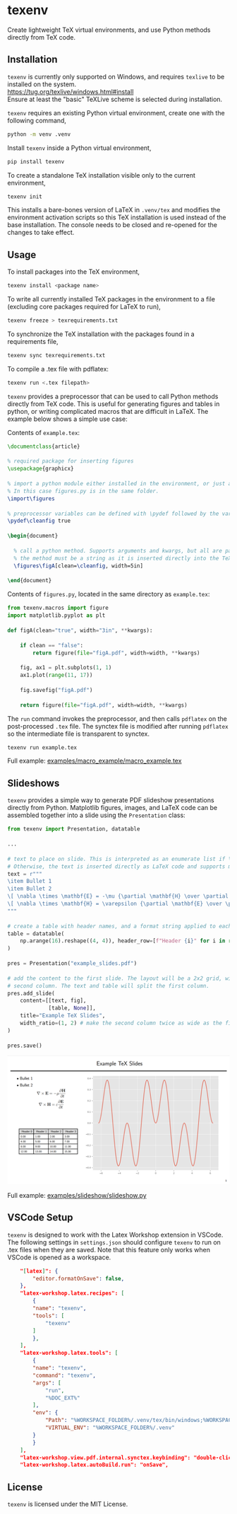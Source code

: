# texenv

Create lightweight TeX virtual environments, and use Python methods directly from TeX code. 

## Installation

`texenv` is currently only supported on Windows, and requires `texlive` to be installed on the system.  
https://tug.org/texlive/windows.html#install  
Ensure at least the "basic" TeXLive scheme is selected during installation.

`texenv` requires an existing Python virtual environment, create one with the following command,
```bash
python -m venv .venv
```

Install `texenv` inside a Python virtual environment,

```bash
pip install texenv
```

To create a standalone TeX installation visible only to the current environment, 
```bash
texenv init
```
This installs a bare-bones version of LaTeX in `.venv/tex` and modifies the environment activation scripts so this TeX installation is used instead of the base installation. The console needs to be closed and re-opened for the changes to take effect.

## Usage

To install packages into the TeX environment,
```bash
texenv install <package name>
```

To write all currently installed TeX packages in the environment to a file (excluding core packages required for LaTeX to run),
```bash
texenv freeze > texrequirements.txt
```

To synchronize the TeX installation with the packages found in a requirements file,
```bash
texenv sync texrequirements.txt
```

To compile a .tex file with pdflatex:
```bash
texenv run <.tex filepath>
```

`texenv` provides a preprocessor that can be used to call Python methods directly from TeX code. This is useful for generating figures and tables in python, or writing complicated macros that are difficult in LaTeX. The example below shows a simple use case:

Contents of `example.tex`:
```tex
\documentclass{article}

% required package for inserting figures
\usepackage{graphicx}

% import a python module either installed in the environment, or just a file in the same folder as the .tex file.
% In this case figures.py is in the same folder.
\import\figures

% preprocessor variables can be defined with \pydef followed by the variable name and value.
\pydef\cleanfig true

\begin{document}
  
  % call a python method. Supports arguments and kwargs, but all are passed in as string types. The return type of 
  % the method must be a string as it is inserted directly into the TeX code.
  \figures\figA[clean=\cleanfig, width=5in]
   
\end{document}
```
Contents of `figures.py`, located in the same directory as `example.tex`:
```python
from texenv.macros import figure
import matplotlib.pyplot as plt

def figA(clean="true", width="3in", **kwargs):
    
    if clean == "false":
        return figure(file="figA.pdf", width=width, **kwargs)

    fig, ax1 = plt.subplots(1, 1)
    ax1.plot(range(11, 17))

    fig.savefig("figA.pdf")

    return figure(file="figA.pdf", width=width, **kwargs)

```

The `run` command invokes the preprocessor, and then calls `pdflatex` on the post-processed `.tex` file. The synctex file is modified after running `pdflatex` so the intermediate file is transparent to synctex.

```bash
texenv run example.tex
```

Full example:
[examples/macro_example/macro_example.tex](examples/macro_example/macro_example.tex)

## Slideshows

`texenv` provides a simple way to generate PDF slideshow presentations directly from Python. Matplotlib figures, images, and LaTeX code can be assembled together into a slide using the `Presentation` class:

```python
from texenv import Presentation, datatable

... 

# text to place on slide. This is interpreted as an enumerate list if \item appears first in the string.
# Otherwise, the text is inserted directly as LaTeX code and supports math macros etc...
text = r"""
\item Bullet 1
\item Bullet 2
\[ \nabla \times \mathbf{E} = -\mu {\partial \mathbf{H} \over \partial t} \]
\[ \nabla \times \mathbf{H} = \varepsilon {\partial \mathbf{E} \over \partial t} \]
"""

# create a table with header names, and a format string applied to each cell
table = datatable(
    np.arange(16).reshape((4, 4)), header_row=[f"Header {i}" for i in range(4)], formatter="{:.2f}"
)

pres = Presentation("example_slides.pdf")

# add the content to the first slide. The layout will be a 2x2 grid, with the figure centered along both rows in the
# second column. The text and table will split the first column. 
pres.add_slide(
    content=[[text, fig], 
             [table, None]], 
    title="Example TeX Slides", 
    width_ratio=(1, 2) # make the second column twice as wide as the first column.
)

pres.save()
```

![example2](https://raw.githubusercontent.com/ricklyon/texenv/main/docs/img/example_slide.png)

Full example:
[examples/slideshow/slideshow.py](examples/slideshow/slideshow.py)


## VSCode Setup

`texenv` is designed to work with the Latex Workshop extension in VSCode. The following settings in `settings.json` should configure `texenv` to run on .tex files when they are saved. Note that this feature only works when VSCode is opened as a workspace.

```json
    "[latex]": {
        "editor.formatOnSave": false,
    },
    "latex-workshop.latex.recipes": [
        {
        "name": "texenv",
        "tools": [
            "texenv"
        ]
        },
    ],
    "latex-workshop.latex.tools": [
        {
        "name": "texenv",
        "command": "texenv",
        "args": [
            "run",
            "%DOC_EXT%"
        ],
        "env": {
            "Path": "%WORKSPACE_FOLDER%/.venv/tex/bin/windows;%WORKSPACE_FOLDER%/.venv/Scripts;%PATH%",
            "VIRTUAL_ENV": "%WORKSPACE_FOLDER%/.venv"
        }
        }
    ],
    "latex-workshop.view.pdf.internal.synctex.keybinding": "double-click",
    "latex-workshop.latex.autoBuild.run": "onSave",
```

## License

`texenv` is licensed under the MIT License.